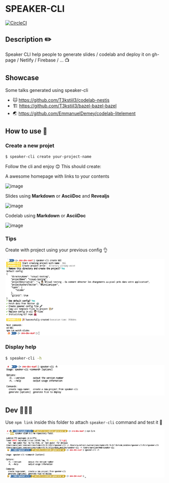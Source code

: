 # SPEAKER-CLI

[![CircleCI](https://circleci.com/gh/DX-DeveloperExperience/speaker-cli.svg?style=svg)](https://circleci.com/gh/DX-DeveloperExperience/speaker-cli)

## Description ✏️

Speaker CLI help people to generate slides / codelab and deploy it on gh-page / Netlify / Firebase / ... 📺

## Showcase

Some talks generated using speaker-cli
- 🐱 https://github.com/T3kstiil3/codelab-nestjs
- 🏗 https://github.com/T3kstiil3/bazel-bazel-bazel
- 🌏 https://github.com/EmmanuelDemey/codelab-litelement

## How to use 🧐

### Create a new projet

```sh
$ speaker-cli create your-project-name
```

Follow the cli and enjoy 😊 This should create:

A awesome homepage with links to your contents

![image](https://user-images.githubusercontent.com/3717296/107054957-084caa80-67d1-11eb-9625-9f49abc061b5.png)

Slides using **Markdown** or **AsciiDoc** and **Revealjs**

![image](https://user-images.githubusercontent.com/3717296/107055025-1d293e00-67d1-11eb-9b06-535d5501b7dd.png)

Codelab using **Markdown** or **AsciiDoc**

![image](https://user-images.githubusercontent.com/3717296/107055091-35995880-67d1-11eb-80e4-895e7d77d2c3.png)

### Tips

Create with project using your previous config 👌

![create with previous config](docs/img/create-with-default-config.png)

### Display help

```sh
$ speaker-cli -h
```

![help](docs/img/help.png)


## Dev 👨🏻‍💻

Use `npm link` inside this folder to attach `speaker-cli` command and test it 🙂

![npm link](docs/img/npm-link.png)

